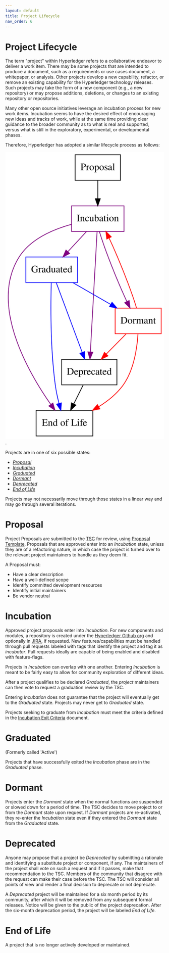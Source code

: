 ```yaml
---
layout: default
title: Project Lifecycle
nav_order: 6
---
```

[//]: # (SPDX-License-Identifier: CC-BY-4.0)

# Project Lifecycle

The term "project" within Hyperledger refers to a
collaborative endeavor to deliver a work item.
There may be some projects that are intended to produce a document, such
as a requirements or use cases document, a whitepaper, or analysis.
Other projects develop a new capability, refactor, or remove an
existing capability for the Hyperledger technology releases. Such
projects may take the form of a new component (e.g., a new repository) or
may propose additions, deletions, or changes to an existing
repository or repositories.

Many other open source initiatives leverage an incubation process for
new work items. Incubation seems to have the desired effect of encouraging
new ideas and tracks of work, while at the same time providing clear
guidance to the broader community as to what is real and supported,
versus what is still in the exploratory, experimental, or developmental
phases.

Therefore, Hyperledger has adopted a similar lifecycle process as
follows:

![Project lifecycle in graph format](project-lifecycle.svg "Project Lifecycle Graph").

Projects are in one of six possible states:

-   [*Proposal*](#proposal)
-   [*Incubation*](#incubation)
-   [*Graduated*](#graduated)
-   [*Dormant*](#dormant)
-   [*Deprecated*](#deprecated)
-   [*End of Life*](#end-of-life)

Projects may not necessarily move through those states in a linear way
and may go through several iterations.

# Proposal

Project Proposals are submitted to the [TSC](https://www.hyperledger.org/about/leadership)
for review, using [Proposal Template](https://hyperledger.github.io/hyperledger-hip/).
Proposals that are approved enter into an *Incubation* state, unless
they are of a refactoring nature, in which case the project is turned over
to the relevant project maintainers to handle as they deem fit.

A Proposal must:

-   Have a clear description
-   Have a well-defined scope
-   Identify committed development resources
-   Identify initial maintainers
-   Be vendor neutral

# Incubation

Approved project proposals enter into *Incubation*. For new
components and modules, a repository is created under the
[Hyperledger Github org](https://github.com/hyperledger)
and optionally in [JIRA](https://jira.hyperledger.org), if requested. New
features/capabilities must be handled through pull requests labeled
with tags that identify the project and tag it as
*incubator*. Pull requests ideally are capable of being enabled and disabled with feature-flags.

Projects in *Incubation* can overlap with one another.
Entering *Incubation* is meant to be fairly easy to allow for
community exploration of different ideas.

After a project qualifies to be declared *Graduated*, the
*project* maintainers can then vote to request a graduation
review by the TSC.

Entering *Incubation* does not guarantee that the project will
eventually get to the *Graduated* state. Projects may never get
to *Graduated* state.

Projects seeking to graduate from *Incubation* must meet
the criteria defined in the 
[Incubation Exit Criteria](./project-incubation-exit.md) document.

# Graduated

(Formerly called 'Active') <a id="active"></a>

Projects that have successfully exited the *Incubation* phase
are in the *Graduated* phase.

# Dormant

Projects enter the *Dormant* state when the normal functions are
suspended or slowed down for a period of time. The TSC decides to move project to or from the *Dormant* state upon request.
If *Dormant* projects are re-activated, they re-enter the *Incubation*
state even if they entered the *Dormant* state from the *Graduated* state.

# Deprecated

Anyone may propose that a project be *Deprecated* by submitting a
rationale and identifying a substitute project or component, if any. The
maintainers of the project shall vote on such a request and if it
passes, make that recommendation to the TSC. Members of the community
that disagree with the request can make their case before the TSC. The
TSC will consider all points of view and render a final decision to
deprecate or not deprecate.

A *Deprecated* project will be maintained for a six month
period by its community, after which it will be removed from any
subsequent formal releases. Notice will be given to the public of the
project deprecation. After the six-month deprecation
period, the project will be labeled *End of Life*.

# End of Life

A project that is no longer actively developed or maintained.

